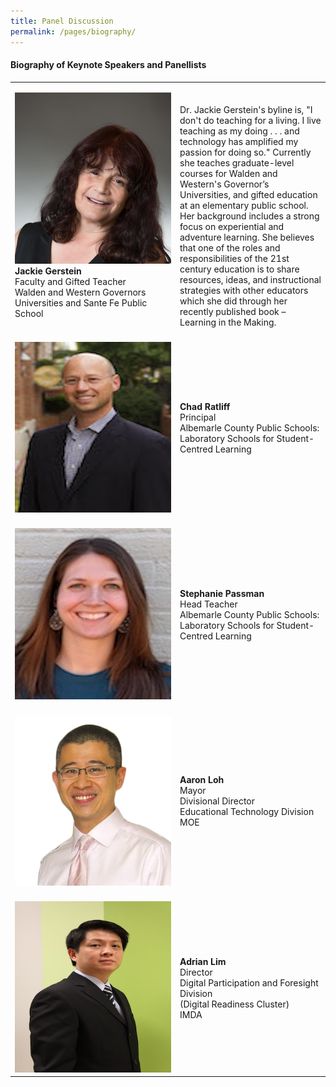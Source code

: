 ```yaml
---
title: Panel Discussion
permalink: /pages/biography/
---
```



#### **Biography of Keynote Speakers and Panellists**

<table style="width: 100%;" border="0" cellpadding="10">
<tbody>
<tr>
<td style="width: 250px;"><img src="/images/Photo_Jackie Gerstein.png" alt="Jackie Gerstein" /><br><strong>Jackie Gerstein</strong><br />Faculty and Gifted Teacher<br />Walden and Western Governors Universities and Sante Fe Public School<br></td>
<td><br /><br />Dr. Jackie Gerstein's byline is, "I don't do teaching for a living. I live teaching as my doing . . . and technology has amplified my passion for doing so." Currently she teaches graduate-level courses for Walden and Western's Governor’s Universities, and gifted education at an elementary public school. Her background includes a strong focus on experiential and adventure learning. She believes that one of the roles and responsibilities of the 21st century education is to share resources, ideas, and instructional strategies with other educators which she did through her recently published book – Learning in the Making.<br></td>
</tr>
<tr>
<td><br><img src="/images/Photo_Chad Ratliff.jpg" alt="Chad Ratliff" /><br></td>
<td><br><strong>Chad Ratliff</strong><br />Principal<br />Albemarle County Public Schools:<br />Laboratory Schools for 
Student-Centred Learning<br></td>
</tr>
<tr>
<td><br><img src="/images/Photo_Stephanie Passman.jpg" alt="Stephanie Passman" /><br></td>
<td><br><strong>Stephanie Passman</strong><br />Head Teacher<br />Albemarle County Public Schools:<br />Laboratory Schools for 
Student-Centred Learning<br></td>
</tr>
<tr>
<td><br><img src="/images/Aaron Loh Photo.png" alt="Aaron Loh" /><br></td>
<td><br><strong>Aaron Loh</strong><br />Mayor<br />Divisional Director<br />Educational Technology Division<br />MOE<br></td>
</tr>
<tr>
<td><br><img src="/images/Adrian Lim Photo.JPG" alt="Adrian Lim" /><br></td>
<td><br><strong>Adrian Lim</strong><br />Director<br />Digital Participation and Foresight Division<br />(Digital Readiness Cluster)<br />IMDA<br></td>
</tr> 
</tbody>
</table>
